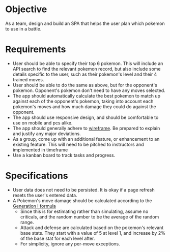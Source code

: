 # Objective

As a team, design and build an SPA that helps the user plan which pokemon to use in a battle.

# Requirements

* User should be able to specify their top 6 pokemon.  This will include an API search to find the relevant pokemon record, but also include some details specific to the user, such as their pokemon's level and their 4 trained moves.
* User should be able to do the same as above, but for the opponent's pokemon.  Opponent's pokemon don't need to have any moves selected.
* The app should automatically calculate the best pokemon to match up against each of the opponent's pokemon, taking into account each pokemon's moves and how much damage they could do against the opponent.
* The app should use responsive design, and should be comfortable to use on mobile and pcs alike.
* The app should generally adhere to [wireframe](https://wireframe.cc/EQmGVj).  Be prepared to explain and justify any major deviations.
* As a group, come up with an additional feature, or enhancement to an existing feature.  This will need to be pitched to instructors and implemented in timeframe
* Use a kanban board to track tasks and progress.

# Specifications

* User data does not need to be persisted. It is okay if a page refresh resets the user's entered data.
* A Pokemon's move damage should be calculated according to the [Generation I formula](https://bulbapedia.bulbagarden.net/wiki/Damage#Generation_I)
	* Since this is for estimating rather than simulating, assume no criticals, and the random number to be the average of the random range.
	* Attack and defense are calculated based on the pokemon's relevant base stats. They start with a value of 5 at level 1, and increase by 2% of the base stat for each level after.
	* For simplicity, ignore any per-move exceptions.